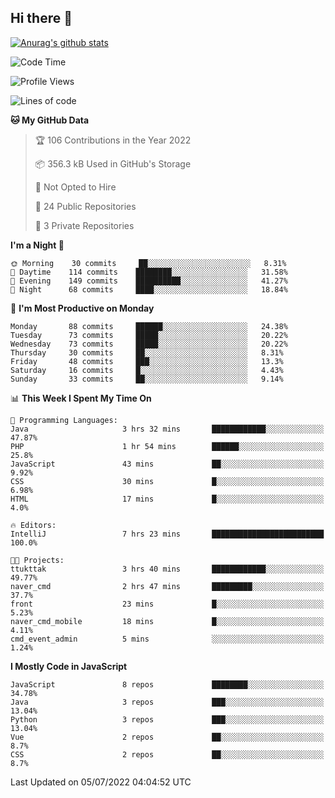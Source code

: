 ## Hi there 👋

[![Anurag's github stats](https://github-readme-stats.vercel.app/api?username=Songwonseok)](https://github.com/anuraghazra/github-readme-stats)



<!--START_SECTION:waka-->
![Code Time](http://img.shields.io/badge/Code%20Time-1%2C592%20hrs%2040%20mins-blue)

![Profile Views](http://img.shields.io/badge/Profile%20Views-0-blue)

![Lines of code](https://img.shields.io/badge/From%20Hello%20World%20I%27ve%20Written-3%20Million%20lines%20of%20code-blue)

**🐱 My GitHub Data** 

> 🏆 106 Contributions in the Year 2022
 > 
> 📦 356.3 kB Used in GitHub's Storage 
 > 
> 🚫 Not Opted to Hire
 > 
> 📜 24 Public Repositories 
 > 
> 🔑 3 Private Repositories  
 > 
**I'm a Night 🦉** 

```text
🌞 Morning    30 commits     ██░░░░░░░░░░░░░░░░░░░░░░░   8.31% 
🌆 Daytime    114 commits    ████████░░░░░░░░░░░░░░░░░   31.58% 
🌃 Evening    149 commits    ██████████░░░░░░░░░░░░░░░   41.27% 
🌙 Night      68 commits     ████░░░░░░░░░░░░░░░░░░░░░   18.84%

```
📅 **I'm Most Productive on Monday** 

```text
Monday       88 commits     ██████░░░░░░░░░░░░░░░░░░░   24.38% 
Tuesday      73 commits     █████░░░░░░░░░░░░░░░░░░░░   20.22% 
Wednesday    73 commits     █████░░░░░░░░░░░░░░░░░░░░   20.22% 
Thursday     30 commits     ██░░░░░░░░░░░░░░░░░░░░░░░   8.31% 
Friday       48 commits     ███░░░░░░░░░░░░░░░░░░░░░░   13.3% 
Saturday     16 commits     █░░░░░░░░░░░░░░░░░░░░░░░░   4.43% 
Sunday       33 commits     ██░░░░░░░░░░░░░░░░░░░░░░░   9.14%

```


📊 **This Week I Spent My Time On** 

```text
💬 Programming Languages: 
Java                     3 hrs 32 mins       ████████████░░░░░░░░░░░░░   47.87% 
PHP                      1 hr 54 mins        ██████░░░░░░░░░░░░░░░░░░░   25.8% 
JavaScript               43 mins             ██░░░░░░░░░░░░░░░░░░░░░░░   9.92% 
CSS                      30 mins             █░░░░░░░░░░░░░░░░░░░░░░░░   6.98% 
HTML                     17 mins             █░░░░░░░░░░░░░░░░░░░░░░░░   4.0%

🔥 Editors: 
IntelliJ                 7 hrs 23 mins       █████████████████████████   100.0%

🐱‍💻 Projects: 
ttukttak                 3 hrs 40 mins       ████████████░░░░░░░░░░░░░   49.77% 
naver_cmd                2 hrs 47 mins       █████████░░░░░░░░░░░░░░░░   37.7% 
front                    23 mins             █░░░░░░░░░░░░░░░░░░░░░░░░   5.23% 
naver_cmd_mobile         18 mins             █░░░░░░░░░░░░░░░░░░░░░░░░   4.11% 
cmd_event_admin          5 mins              ░░░░░░░░░░░░░░░░░░░░░░░░░   1.24%

```

**I Mostly Code in JavaScript** 

```text
JavaScript               8 repos             ████████░░░░░░░░░░░░░░░░░   34.78% 
Java                     3 repos             ███░░░░░░░░░░░░░░░░░░░░░░   13.04% 
Python                   3 repos             ███░░░░░░░░░░░░░░░░░░░░░░   13.04% 
Vue                      2 repos             ██░░░░░░░░░░░░░░░░░░░░░░░   8.7% 
CSS                      2 repos             ██░░░░░░░░░░░░░░░░░░░░░░░   8.7%

```



 Last Updated on 05/07/2022 04:04:52 UTC
<!--END_SECTION:waka-->
